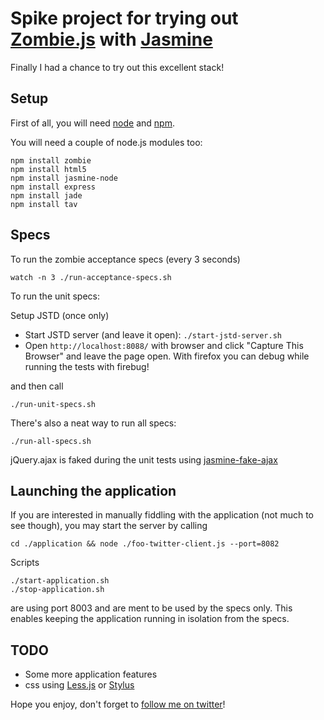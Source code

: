 Spike project for trying out [Zombie.js](http://zombie.labnotes.org/) with [Jasmine](http://pivotal.github.com/jasmine/)
===================================================

Finally I had a chance to try out this excellent stack!

## Setup

First of all, you will need [node](http://nodejs.org/) and [npm](https://github.com/isaacs/npm).

You will need a couple of node.js modules too:

    npm install zombie
    npm install html5
    npm install jasmine-node
    npm install express
    npm install jade
    npm install tav

## Specs

To run the zombie acceptance specs (every 3 seconds)

    watch -n 3 ./run-acceptance-specs.sh

To run the unit specs:

Setup JSTD (once only)

* Start JSTD server (and leave it open): `./start-jstd-server.sh`
* Open `http://localhost:8088/` with browser and click "Capture This Browser" and leave the page open. With firefox you can debug while running the tests with firebug!

and then call

    ./run-unit-specs.sh

There's also a neat way to run all specs:

    ./run-all-specs.sh

jQuery.ajax is faked during the unit tests using [jasmine-fake-ajax](https://github.com/mileskin/jasmine-fake-ajax)

## Launching the application

If you are interested in manually fiddling with the application (not much to see though), you may start the server by calling

    cd ./application && node ./foo-twitter-client.js --port=8082

Scripts

    ./start-application.sh
    ./stop-application.sh

are using port 8003 and are ment to be used by the specs only. This enables keeping the application running in isolation from the specs.

## TODO

* Some more application features
* css using [Less.js](http://fadeyev.net/2010/06/19/lessjs-will-obsolete-css/) or [Stylus](http://tjholowaychuk.com/post/3167096936/stylus-0-4-0-released)

Hope you enjoy, don't forget to [follow me on twitter](http://twitter.com/mileskin)!

